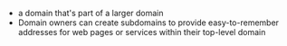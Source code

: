 - a domain that's part of a larger domain
- Domain owners can create subdomains to provide easy-to-remember addresses for web pages or services within their top-level domain